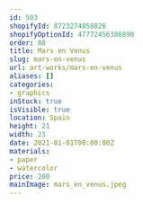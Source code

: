 ```yaml
---
id: 503
shopifyId: 8723274858826
shopifyOptionId: 47772456386890
order: 88
title: Mars en Venus
slug: mars-en-venus
url: art-works/mars-en-venus
aliases: []
categories:
- graphics
inStock: true
isVisible: true
location: Spain
height: 21
width: 23
date: 2021-01-01T00:00:00Z
materials:
- paper
- watercolor
price: 200
mainImage: mars_en_venus.jpeg
---
```

